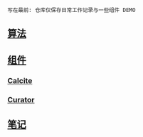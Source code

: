 `写在最前: 仓库仅保存日常工作记录与一些组件 DEMO`

## [算法](./src/code/README.md)
## [组件](./src/demo)
### [Calcite](./src/demo/calcite/calcite.md)
### [Curator](./src/demo/curator/curator.md)
## [笔记](./src/mark)
